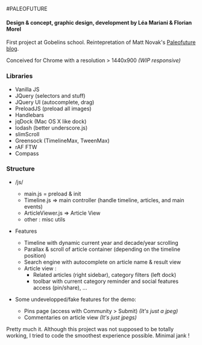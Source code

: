 #PALEOFUTURE
#### Design & concept, graphic design, development by Léa Mariani & Florian Morel

First project at Gobelins school. Reintepretation of Matt Novak's [Paleofuture blog](http://www.paleofuture.com/).

Conceived for Chrome with a resolution > 1440x900
*(WIP responsive)*

### Libraries
* Vanilla JS
* JQuery (selectors and stuff)
* JQuery UI (autocomplete, drag)
* PreloadJS (preload all images)
* Handlebars
* jqDock (Mac OS X like dock)
* lodash (better underscore.js)
* slimScroll
* Greensock (TimelineMax, TweenMax)
* rAF FTW
* Compass

### Structure
* /js/
	* main.js = preload & init
	* Timeline.js => main controller (handle timeline, articles, and main events)
	* ArticleViewer.js => Article View
	* other : misc utils

* Features
	* Timeline with dynamic current year and decade/year scrolling
	* Parallax & scroll of article container (depending on the timeline position)
	* Search engine with autocomplete on article name & result view
	* Article view :
    	* Related articles (right sidebar), category filters (left dock)
   		* toolbar with current category reminder and social features access (pin/share), ...

* Some undevelopped/fake features for the demo:
	* Pins page (access with Community > Submit) *(It's just a jpeg)*
	* Commentaries on article view *(It's just jpegs)*

Pretty much it. Although this project was not supposed to be totally working, I tried to code the smoothest experience possible. Minimal jank !